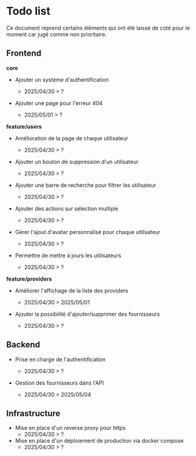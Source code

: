 # Todo list

Ce document reprend certains éléments qui ont été laissé de coté pour le moment car jugé comme non prioritaire.

## Frontend
**core**
* Ajouter un système d'authentification
    - 2025/04/30 > ?

* Ajouter une page pour l'erreur 404
    - 2025/05/01 > ?

**feature/users**

* Amélioration de la page de chaque utilisateur
    - 2025/04/30 > ?

* Ajouter un bouton de suppression d'un utilisateur
    - 2025/04/30 > ?

* Ajouter une barre de recherche pour filtrer les utilisateur
    - 2025/04/30 > ?

* Ajouter des actions sur sélection multiple
    - 2025/04/30 > ?

* Gérer l'ajout d'avatar personnalisé pour chaque utilisateur
    - 2025/04/30 > ?

* Permettre de mettre à jours les utilisateurs
    - 2025/04/30 > ?

**feature/providers**

* Améliorer l'affichage de la liste des providers
    - 2025/04/30 > 2025/05/01

* Ajouter la possibilité d'ajouter/supprimer des fournisseurs 
    - 2025/04/30 > ?

## Backend

* Prise en charge de l'authentification
    - 2025/04/30 > ?

* Gestion des fournisseurs dans l'API
    - 2025/04/30 > 2025/05/04

## Infrastructure
* Mise en place d'un reverse proxy pour https
    - 2025/04/30 > ?
* Mise en place d'un déploiement de production via docker compose
    - 2025/04/30 > ?
